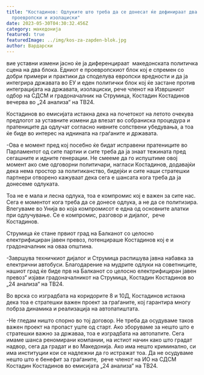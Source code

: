```yaml
---
title: "Костадинов: Одлуките што треба да се донесат ќе дефинираат два блока –
  проевропски и изолациски"
date: 2023-05-30T04:30:32.456Z
category: македонија
featured: true
featuredImage: ../img/kos-za-zapden-blok.jpg
author: Вардарски
---
```

<!--StartFragment-->

вие уставни измени јасно ќе ја диференцираат  македонската политичка сцена на два блока. Едниот е проевропскиот блок кој е спремен со добри примери и практики да споделува европски вредности и да ја интегрира државата во ЕУ и еден политички блок кој ќе застане против интеграцијата на државата, изолациски, рече членот на Извршниот одбор на СДСМ и градоначалник на Струмица, Костадин Костадинов вечерва во „24 анализа“ на ТВ24.

Костадинов во емисијата истакна дека на почетокот на летото очекува предлогот за уставните измени да влезат во собраниска процедура и пратениците да одлучат согласно нивните сопствени убедувања, а тоа ќе биде во интерес на иднината на граѓаните и државата.

\-Ова е момент пред кој посебно ќе бидат исправени пратениците во Парламентот од сите партии и сите треба да ја знаат тежината пред сегашните и идните генерации. Не смееме да го испуштиме овој момент ако сме одговорни политичари, нагласи Костадинов, додавајќи дека нема простор за политиканство, бидејќи и сите наши стратешки партнери отворено кажуваат дека сега е шансата кога треба да ја донесеме одлуката.

Тоа не е мала и лесна одлука, тоа е компромис кој е важен за сите нас. Сега е моментот кога треба да се донесе одлука, а не да се политизира. Влегуваме во Унија во која компромисот е една од основните алатки при одлучување. Се е компромис, разговор и дијалог,  рече Костадинов.

Струмица ќе стане првиот град на Балканот со целосно електрифициран јавен превоз, потенцираше Костадинов кој е и градоначалник на оваа општина.

\-Завршува техничкиот дијалог и Струмица распишува јавна набавка за електрични автобуси. Благодарение на мудрите одлуки на советниците, нашиот град ќе биде прв на Балканот со целосно електрифициран јавен превоз“ изјави градоначалникот на Струмица, Костадин Костадинов во „24 анализа“ на ТВ24.

Во врска со изградбата на коридорите 8 и 10Д, Костадинов истакна дека тоа е стратешки важен проект за граѓаните, кој гарантира многу побрза динамика и реализација на автопатиштата.

\-Не гледам ништо спорно во тој договор. Не треба да осудуваме таков важен проект на пропаст уште од старт. Ако зборуваме за нешто што е стратешки важно за државаа, тоа е изградбата на автопатите. Сега имаме шанса реномирани компании, на истиот начин како што градат надвор, сега да градат и во Македонија. Ако има нешто криминално, си има институции кои се надлежни да го истражат тоа. Да не осудуваме нешто што е бенефит за граѓаните,  рече членот на ИО на СДСМ Костадин Костадинов во емисијата „24 анализа“ на ТВ24.

<!--EndFragment-->